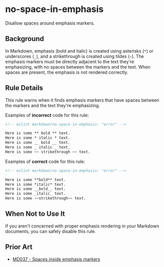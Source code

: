 # no-space-in-emphasis

Disallow spaces around emphasis markers.

## Background

In Markdown, emphasis (bold and italic) is created using asterisks (`*`) or underscores (`_`), and a strikethrough is created using tildes (`~`). The emphasis markers must be directly adjacent to the text they're emphasizing, with no spaces between the markers and the text. When spaces are present, the emphasis is not rendered correctly.

## Rule Details

This rule warns when it finds emphasis markers that have spaces between the markers and the text they're emphasizing.

Examples of **incorrect** code for this rule:

```markdown
<!-- eslint markdown/no-space-in-emphasis: "error" -->

Here is some ** bold ** text.
Here is some * italic * text.
Here is some __ bold __ text.
Here is some _ italic _ text.
Here is some ~~ strikethrough ~~ text.
```

Examples of **correct** code for this rule:

```markdown
<!-- eslint markdown/no-space-in-emphasis: "error" -->

Here is some **bold** text.
Here is some *italic* text.
Here is some __bold__ text.
Here is some _italic_ text.
Here is some ~~strikethrough~~ text.
```

## When Not to Use It

If you aren't concerned with proper emphasis rendering in your Markdown documents, you can safely disable this rule.

## Prior Art

* [MD037 - Spaces inside emphasis markers](https://github.com/DavidAnson/markdownlint/blob/main/doc/md037.md)
